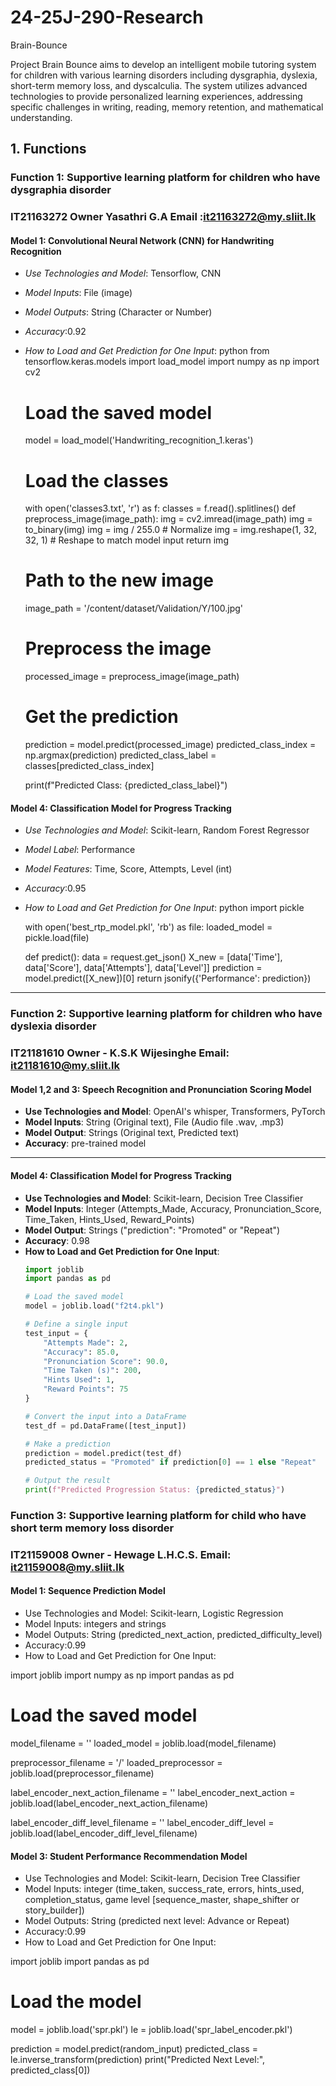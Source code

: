 # 24-25J-290-Research

Brain-Bounce

Project Brain Bounce aims to develop an intelligent mobile tutoring system for children with various learning disorders including dysgraphia, dyslexia, short-term memory loss, and dyscalculia.
The system utilizes advanced technologies to provide personalized learning experiences, addressing specific challenges in writing, reading, memory retention, and mathematical understanding.
## 1. Functions

### Function 1: Supportive learning platform for children who have dysgraphia disorder
### IT21163272 Owner Yasathri G.A Email :it21163272@my.sliit.lk
#### Model 1: Convolutional Neural Network (CNN) for Handwriting Recognition

- *Use Technologies and Model*: Tensorflow, CNN
- *Model Inputs*: File (image)
- *Model Outputs*: String (Character or Number)
- *Accuracy*:0.92
- *How to Load and Get Prediction for One Input*:
    python
    from tensorflow.keras.models import load_model
    import numpy as np
    import cv2

    # Load the saved model

    model = load_model('Handwriting_recognition_1.keras')

    # Load the classes

    with open('classes3.txt', 'r') as f:
    classes = f.read().splitlines()
    def preprocess_image(image_path):
        img = cv2.imread(image_path)
        img = to_binary(img)
        img = img / 255.0  # Normalize
        img = img.reshape(1, 32, 32, 1)  # Reshape to match model input
        return img

    # Path to the new image

    image_path = '/content/dataset/Validation/Y/100.jpg'

    # Preprocess the image
    processed_image = preprocess_image(image_path)
    # Get the prediction
    prediction = model.predict(processed_image)
    predicted_class_index = np.argmax(prediction)
    predicted_class_label = classes[predicted_class_index]

    print(f"Predicted Class: {predicted_class_label}")
    

#### Model 4: Classification Model for Progress Tracking

- *Use Technologies and Model*: Scikit-learn, Random Forest Regressor
- *Model Label*: Performance
- *Model Features*: Time, Score, Attempts, Level (int)
- *Accuracy*:0.95
- *How to Load and Get Prediction for One Input*:
    python
    import pickle

    with open('best_rtp_model.pkl', 'rb') as file:
        loaded_model = pickle.load(file)

    def predict():
        data = request.get_json()
        X_new = [data['Time'], data['Score'], data['Attempts'], data['Level']]
        prediction = model.predict([X_new])[0]
        return jsonify({'Performance': prediction})
    
---
### Function 2: Supportive learning platform for children who have dyslexia disorder 
### IT21181610 Owner - K.S.K Wijesinghe Email: it21181610@my.sliit.lk
#### Model 1,2 and 3: Speech Recognition and Pronunciation Scoring Model

- **Use Technologies and Model**: OpenAI's whisper, Transformers, PyTorch
- **Model Inputs**: String (Original text), File (Audio file .wav, .mp3)
- **Model Output**: Strings (Original text, Predicted text)
- **Accuracy**: pre-trained model
---
#### Model 4: Classification Model for Progress Tracking

- **Use Technologies and Model**: Scikit-learn, Decision Tree Classifier
- **Model Inputs**: Integer (Attempts_Made, Accuracy, Pronunciation_Score, Time_Taken, Hints_Used, Reward_Points)
- **Model Output**: Strings ("prediction": "Promoted" or "Repeat")
- **Accuracy**: 0.98
- **How to Load and Get Prediction for One Input**:
    ```python
    import joblib
    import pandas as pd

    # Load the saved model
    model = joblib.load("f2t4.pkl")

    # Define a single input
    test_input = {
        "Attempts Made": 2,         
        "Accuracy": 85.0,            
        "Pronunciation Score": 90.0, 
        "Time Taken (s)": 200,       
        "Hints Used": 1,             
        "Reward Points": 75          
    }

    # Convert the input into a DataFrame
    test_df = pd.DataFrame([test_input])

    # Make a prediction
    prediction = model.predict(test_df)
    predicted_status = "Promoted" if prediction[0] == 1 else "Repeat"

    # Output the result
    print(f"Predicted Progression Status: {predicted_status}")
    ```
### Function 3: Supportive learning platform for child who have short term memory loss disorder
### IT21159008 Owner - Hewage L.H.C.S. Email: it21159008@my.sliit.lk
#### Model 1: Sequence Prediction Model

- Use Technologies and Model: Scikit-learn, Logistic Regression
- Model Inputs: integers and strings
- Model Outputs: String (predicted_next_action, predicted_difficulty_level)
- Accuracy:0.99
- How to Load and Get Prediction for One Input:

import joblib
import numpy as np
import pandas as pd

# Load the saved model
model_filename = ''
loaded_model = joblib.load(model_filename)

preprocessor_filename = '/'
loaded_preprocessor = joblib.load(preprocessor_filename)

label_encoder_next_action_filename = ''
label_encoder_next_action = joblib.load(label_encoder_next_action_filename)

label_encoder_diff_level_filename = ''
label_encoder_diff_level = joblib.load(label_encoder_diff_level_filename)


  #### Model 3: Student Performance Recommendation Model

- Use Technologies and Model: Scikit-learn, Decision Tree Classifier
- Model Inputs: integer (time_taken, success_rate, errors, hints_used, completion_status, game level [sequence_master, shape_shifter or story_builder])
- Model Outputs: String (predicted next level: Advance or Repeat)
- Accuracy:0.99
- How to Load and Get Prediction for One Input:

 import joblib
import pandas as pd

# Load the model
model = joblib.load('spr.pkl')
le = joblib.load('spr_label_encoder.pkl')

prediction = model.predict(random_input)
predicted_class = le.inverse_transform(prediction)
print("Predicted Next Level:", predicted_class[0])
    
    
